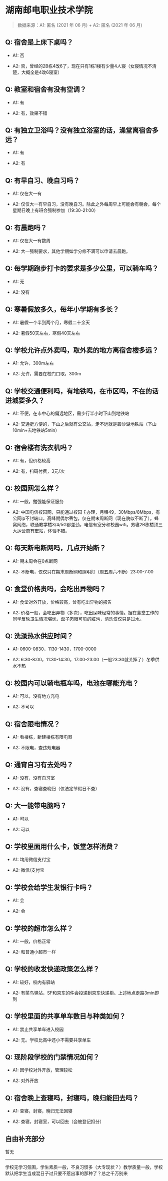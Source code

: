 # 湖南邮电职业技术学院

> 数据来源：A1: 匿名 (2021 年 06 月) + A2: 匿名 (2021 年 06 月)

## Q: 宿舍是上床下桌吗？

- A1: 否

- A2: 否，曾经的2B栋4改6了，现在只有1栋1楼有少量4人寝（女寝情况不清楚，大概全是4改6寝室）

## Q: 教室和宿舍有没有空调？

- A1: 有

- A2: 有，效果不错

## Q: 有独立卫浴吗？没有独立浴室的话，澡堂离宿舍多远？

- A1: 有

- A2: 有

## Q: 有早自习、晚自习吗？

- A1: 仅在大一有

- A2: 仅仅大一有早自习，没有晚自习。除此之外每周早上可能会有朝会，每个星期日晚上有班会强制参加（19:30-21:00）

## Q: 有晨跑吗？

- A1: 仅在大一有数周

- A2: 大一强制要求，其他学期如学分修不满可以申请去晨跑。

## Q: 每学期跑步打卡的要求是多少公里，可以骑车吗？

- A1: 无

- A2: 没有

## Q: 寒暑假放多久，每年小学期有多长？

- A1: 暑假一个半到两个月，寒假二十余天

- A2: 暑假50天左右，寒假40天左右

## Q: 学校允许点外卖吗，取外卖的地方离宿舍楼多远？

- A1: 允许，300m左右

- A2: 允许，需要在校门口取，300m

## Q: 学校交通便利吗，有地铁吗，在市区吗，不在的话进城要多久？

- A1: 不便，在市中心的偏远地区，需步行半小时下山到地铁站

- A2: 交通挺方便的，下山之后就有公交站，走不远就是碧沙湖地铁站（下山10min+去地铁站5min）

## Q: 宿舍楼有洗衣机吗？

- A1: 有，但价格较高

- A2: 有，扫码付费，3元/次

## Q: 校园网怎么样？

- A1: 一般，勉强能保证服务

- A2: 中国电信校园网，只能通过校园卡办理，月租49，30Mbps/8Mbps，有公网ip不封端口。高峰期偶尔丢包，仅在期末周断网（现在貌似不断了）。蜂窝网络，联通教学楼3/4/5G都差劲，电信有室分和校园wifi。男寝2B栋楼顶三大运营商有宏站，体验不错。

## Q: 每天断电断网吗，几点开始断？

- A1: 期末周会在0点断网

- A2: 不断电，仅仅只在期末周断网和照明灯（周五周六不断）23:00-7:00

## Q: 食堂价格贵吗，会吃出异物吗？

- A1: 食堂对外开放，价格较高，曾有吃出异物的报告

- A2: 价格一般，会吃出异物（多次），吃出屎味经常的事情。据在食堂工作的同学反映卫生情况堪忧，盘子肉眼可见的脏污，清洗仅仅只是过水。

## Q: 洗澡热水供应时间？

- A1: 0600-0830，1130-1430，1700-0000

- A2: 6:30-8:00，11:30-14:30，17:00-23:00（一般23:30就关掉了）冬季供水不热

## Q: 校园内可以骑电瓶车吗，电池在哪能充电？

- A1: 可以，没有地方充电

- A2: 不可以

## Q: 宿舍限电情况？

- A1: 看楼栋，新建楼栋有限电器

- A2: 不限电，查违规电器

## Q: 通宵自习有去处吗？

- A1: 没有，没有自习室

- A2: 没有，查寝查晚归（仅法定节假日不查）

## Q: 大一能带电脑吗？

- A1: 可以

- A2: 可以

## Q: 学校里面用什么卡，饭堂怎样消费？

- A1: 均用微信支付宝

- A2: 微信/支付宝

## Q: 学校会给学生发银行卡吗？

- A1: 会

- A2: 会

## Q: 学校的超市怎么样？

- A1: 一般，价格正常

- A2: 和普通小超市一样

## Q: 学校的收发快递政策怎么样？

- A1: 较好，校内有驿站

- A2: 有菜鸟驿站，SF和京东的件会投递到京东快递柜。上述地点走路3min即到

## Q: 学校里面的共享单车数目与种类如何？

- A1: 禁止共享单车进入校园

- A2: 无。学校比高中还小不需要共享单车

## Q: 现阶段学校的门禁情况如何？

- A1: 因学校对外开放，管理较松

- A2: 对外开放

## Q: 宿舍晚上查寝吗，封寝吗，晚归能回去吗？

- A1: 查寝，封寝，晚归无法回寝

- A2: 查寝，封寝室，可以回去（会被登记扣分）

## 自由补充部分

暂无

***

学校无学习氛围，学生素质一般，不良习惯多（大专现状？）教学质量一般，学校默认把学生当成混日子过只要不惹出事的那种了？总之千万别来